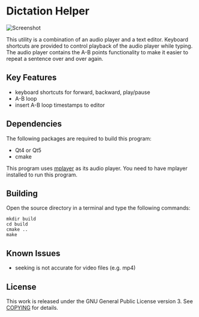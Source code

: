 # Dictation Helper

![Screenshot](http://lzh9102.github.io/dictation-helper/screenshots/1.png)

This utility is a combination of an audio player and a text editor. Keyboard
shortcuts are provided to control playback of the audio player while typing.
The audio player contains the A-B points functionality to make it easier to
repeat a sentence over and over again.

## Key Features

- keyboard shortcuts for forward, backward, play/pause
- A-B loop
- insert A-B loop timestamps to editor

## Dependencies

The following packages are required to build this program:

- Qt4 or Qt5
- cmake

This program uses [mplayer](https://www.mplayerhq.hu/design7/news.html) as its
audio player. You need to have mplayer installed to run this program.

## Building

Open the source directory in a terminal and type the following commands:

```
mkdir build
cd build
cmake ..
make
```

## Known Issues

- seeking is not accurate for video files (e.g. mp4)

## License

This work is released under the GNU General Public License version 3. See
[COPYING](COPYING) for details.
